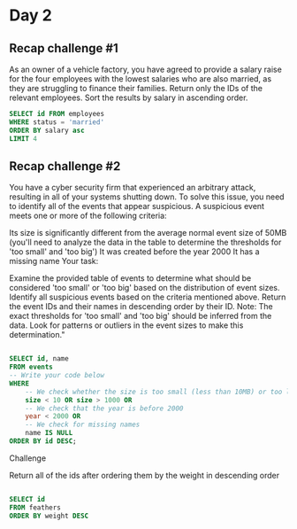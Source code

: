 # Day 2
## Recap challenge #1

As an owner of a vehicle factory, you have agreed to provide a salary raise for the four employees with the lowest salaries who are also married, as they are struggling to finance their families. 
Return only the IDs of the relevant employees. Sort the results by salary in ascending order. 

```sql
SELECT id FROM employees 
WHERE status = 'married'
ORDER BY salary asc
LIMIT 4 

```
## Recap challenge #2

You have a cyber security firm that experienced an arbitrary attack, resulting in all of your systems shutting down. To solve this issue, you need to identify all of the events that appear suspicious. A suspicious event meets one or more of the following criteria:

Its size is significantly different from the average normal event size of 50MB (you'll need to analyze the data in the table to determine the thresholds for 'too small' and 'too big')
It was created before the year 2000
It has a missing name
Your task:

Examine the provided table of events to determine what should be considered 'too small' or 'too big' based on the distribution of event sizes.
Identify all suspicious events based on the criteria mentioned above.
Return the event IDs and their names in descending order by their ID.
Note: The exact thresholds for 'too small' and 'too big' should be inferred from the data. Look for patterns or outliers in the event sizes to make this determination."

```sql

SELECT id, name
FROM events
-- Write your code below
WHERE
    -- We check whether the size is too small (less than 10MB) or too large (greater than 1000MB)
    size < 10 OR size > 1000 OR
    -- We check that the year is before 2000
    year < 2000 OR
    -- We check for missing names
    name IS NULL
ORDER BY id DESC;
```

Challenge

Return all of the ids after ordering them by the weight in descending order

```sql

SELECT id
FROM feathers
ORDER BY weight DESC
```
